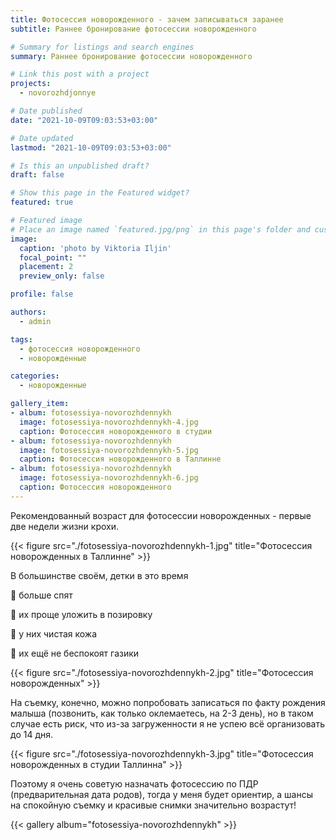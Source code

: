 ```yaml
---
title: Фотосессия новорожденного - зачем записываться заранее
subtitle: Раннее бронирование фотосессии новорожденного

# Summary for listings and search engines
summary: Раннее бронирование фотосессии новорожденного

# Link this post with a project
projects: 
  - novorozhdjonnye

# Date published
date: "2021-10-09T09:03:53+03:00"

# Date updated
lastmod: "2021-10-09T09:03:53+03:00"

# Is this an unpublished draft?
draft: false

# Show this page in the Featured widget?
featured: true

# Featured image
# Place an image named `featured.jpg/png` in this page's folder and customize its options here.
image:
  caption: 'photo by Viktoria Iljin'
  focal_point: ""
  placement: 2
  preview_only: false

profile: false

authors:
  - admin

tags:
  - фотосессия новорожденного
  - новорожденные

categories:
  - новорожденные

gallery_item:
- album: fotosessiya-novorozhdennykh
  image: fotosessiya-novorozhdennykh-4.jpg
  caption: Фотосессия новорожденного в студии 
- album: fotosessiya-novorozhdennykh
  image: fotosessiya-novorozhdennykh-5.jpg
  caption: Фотосессия новорожденного в Таллинне
- album: fotosessiya-novorozhdennykh
  image: fotosessiya-novorozhdennykh-6.jpg
  caption: Фотосессия новорожденного
---
```

Рекомендованный возраст для фотосессии новорожденных - первые две недели жизни крохи.

{{< figure src="./fotosessiya-novorozhdennykh-1.jpg" title="Фотосессия новорожденных в Таллинне" >}}

В большинстве своём, детки в это время 

🥰 больше спят

🥰 их проще уложить в позировку

🥰 у них чистая кожа

🥰 их ещё не беспокоят газики

{{< figure src="./fotosessiya-novorozhdennykh-2.jpg" title="Фотосессия новорожденных" >}}

На съемку, конечно, можно попробовать записаться по факту рождения малыша (позвонить, как только оклемаетесь, на 2-3 день), но в таком случае есть риск, что из-за загруженности я не успею всё организовать до 14 дня.

{{< figure src="./fotosessiya-novorozhdennykh-3.jpg" title="Фотосессия новорожденных в студии Таллинна" >}}

Поэтому я очень советую назначать фотосессию по ПДР (предварительная дата родов), тогда у меня будет ориентир, а шансы на спокойную съемку и красивые снимки значительно возрастут!

{{< gallery album="fotosessiya-novorozhdennykh" >}}